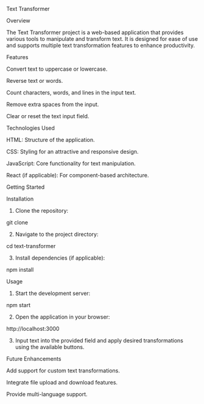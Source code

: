 Text Transformer

Overview

The Text Transformer project is a web-based application that provides various tools to manipulate and transform text. It is designed for ease of use and supports multiple text transformation features to enhance productivity.

Features

Convert text to uppercase or lowercase.

Reverse text or words.

Count characters, words, and lines in the input text.

Remove extra spaces from the input.

Clear or reset the text input field.


Technologies Used

HTML: Structure of the application.

CSS: Styling for an attractive and responsive design.

JavaScript: Core functionality for text manipulation.

React (if applicable): For component-based architecture.


Getting Started

Installation

1. Clone the repository:

git clone <repository-url>


2. Navigate to the project directory:

cd text-transformer


3. Install dependencies (if applicable):

npm install



Usage

1. Start the development server:

npm start


2. Open the application in your browser:

http://localhost:3000


3. Input text into the provided field and apply desired transformations using the available buttons.



Future Enhancements

Add support for custom text transformations.

Integrate file upload and download features.

Provide multi-language support.
